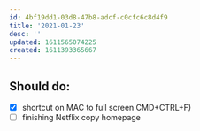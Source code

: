 ```yaml
---
id: 4bf19dd1-03d8-47b8-adcf-c0cfc6c8d4f9
title: '2021-01-23'
desc: ''
updated: 1611565074225
created: 1611393365667
---
```


## Should do:

- [x] shortcut on MAC to full screen CMD+CTRL+F)
- [ ] finishing Netflix copy homepage